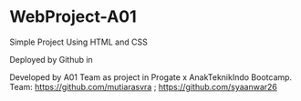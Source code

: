 # WebProject-A01
Simple Project Using HTML and CSS

Deployed by Github in

Developed by A01 Team as project in Progate x AnakTeknikIndo Bootcamp. 
Team: https://github.com/mutiarasvra ; https://github.com/syaanwar26
